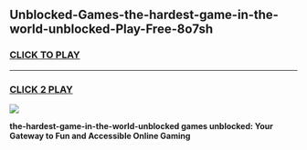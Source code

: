
## Unblocked-Games-the-hardest-game-in-the-world-unblocked-Play-Free-8o7sh
<h3>
<a href="https://premium76.site?title=the-hardest-game-in-the-world-unblocked&ref=17A">CLICK TO PLAY</a></h3>
<hr>

<h3>
<a href="https://premium76.site?title=the-hardest-game-in-the-world-unblocked&ref=17A">CLICK 2 PLAY</a>
  
</h3>

<a href="https://premium76.site?title=the-hardest-game-in-the-world-unblocked&ref=17A"><img src="https://clearcache.store/games.png"></a>


**the-hardest-game-in-the-world-unblocked games unblocked: Your Gateway to Fun and Accessible Online Gaming**
